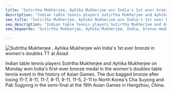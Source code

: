 ```yaml
---
title: "Sutirtha Mukherjee, Ayhika Mukherjee win India's 1st ever bronze in women's doubles TT at Asiad"
description: "Indian table tennis players Sutirtha Mukherjee and Ayhika Mukherjee on Monday won India's first-ever bronze medal in women's doubles table tennis event in the history of Asian Games."
seo_title: "Sutirtha Mukherjee, Ayhika Mukherjee win India's 1st ever bronze in women's doubles TT at Asiad"
seo_description: "Indian table tennis players Sutirtha Mukherjee and Ayhika Mukherjee on Monday won India's first-ever bronze medal in women's doubles table tennis event in the history of Asian Games."
seo_keywords: "Sutirtha Mukherjee, Ayhika Mukherjee, India, bronze medal, women's doubles, table tennis, Asian Games"

---
```




![Sutirtha Mukherjee , Ayhika Mukherjee win India's 1st ever bronze in women's doubles TT at Asiad](https://static.inshorts.com/inshorts/images/v1/variants/jpg/m/2023/10_oct/2_mon/img_1696228097818_408.jpg)

Indian table tennis players Sutirtha Mukherjee and Ayhika Mukherjee on Monday won India's first-ever bronze medal in the women's doubles table tennis event in the history of Asian Games. The duo bagged bronze after losing 11-7, 8-11, 11-7, 8-11, 9-11, 11-5, 2-11 to North Korea's Cha Suyong and Pak Sugyong in the semi-final at the 19th Asian Games in Hangzhou, China.